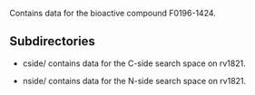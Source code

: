 Contains data for the bioactive compound F0196-1424.

## Subdirectories

- cside/ contains data for the C-side search space on rv1821.

- nside/ contains data for the N-side search space on rv1821.

